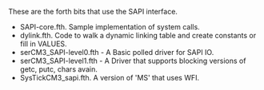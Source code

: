 These are the forth bits that use the SAPI interface.

- SAPI-core.fth.  Sample implementation of system calls.
- dylink.fth.  Code to walk a dynamic linking table and create constants or fill in VALUES.
- serCM3_SAPI-level0.fth - A Basic polled driver for SAPI IO.
- serCM3_SAPI-level1.fth - A Driver that supports blocking versions of getc, putc, chars avain.
- SysTickCM3_sapi.fth.  A version of 'MS' that uses WFI.
